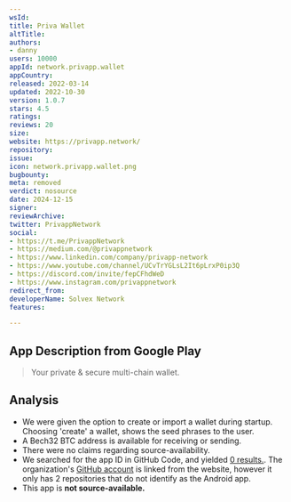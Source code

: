 ```yaml
---
wsId: 
title: Priva Wallet
altTitle: 
authors:
- danny
users: 10000
appId: network.privapp.wallet
appCountry: 
released: 2022-03-14
updated: 2022-10-30
version: 1.0.7
stars: 4.5
ratings: 
reviews: 20
size: 
website: https://privapp.network/
repository: 
issue: 
icon: network.privapp.wallet.png
bugbounty: 
meta: removed
verdict: nosource
date: 2024-12-15
signer: 
reviewArchive: 
twitter: PrivappNetwork
social:
- https://t.me/PrivappNetwork
- https://medium.com/@privappnetwork
- https://www.linkedin.com/company/privapp-network
- https://www.youtube.com/channel/UCvTrYGLsL2It6pLrxP0ip3Q
- https://discord.com/invite/fepCFhdWeD
- https://www.instagram.com/privappnetwork
redirect_from: 
developerName: Solvex Network
features: 

---
```


## App Description from Google Play

> Your private & secure multi-chain wallet.

## Analysis

- We were given the option to create or import a wallet during startup. Choosing 'create' a wallet, shows the seed phrases to the user.
- A Bech32 BTC address is available for receiving or sending.
- There were no claims regarding source-availability.
- We searched for the app ID in GitHub Code, and yielded [0 results.](https://github.com/search?q=network.privapp.wallet&type=code). The organization's [GitHub account](https://github.com/PrivappNetwork) is linked from the website, however it only has 2 repositories that do not identify as the Android app.
- This app is **not source-available.**

